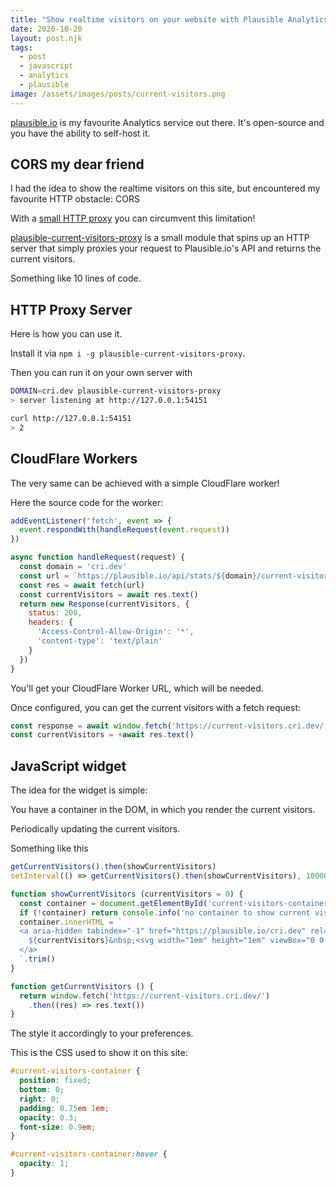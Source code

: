 ```yaml
---
title: "Show realtime visitors on your website with Plausible Analytics and CloudFlare Workers"
date: 2020-10-20
layout: post.njk
tags:
  - post
  - javascript
  - analytics
  - plausible
image: /assets/images/posts/current-visitors.png
---
```


[plausible.io](https://plausible.io) is my favourite Analytics service out there. It's open-source and you have the ability to self-host it.


## CORS my dear friend

I had the idea to show the realtime visitors on this site, but encountered my favourite HTTP obstacle: CORS

With a [small HTTP proxy](https://github.com/christian-fei/plausible-current-visitors-proxy) you can circumvent this limitation!

[plausible-current-visitors-proxy](https://github.com/christian-fei/plausible-current-visitors-proxy) is a small module that spins up an HTTP server that simply proxies your request to Plausible.io's API and returns the current visitors. 

Something like 10 lines of code.

## HTTP Proxy Server

Here is how you can use it.

Install it via `npm i -g plausible-current-visitors-proxy`.

Then you can run it on your own server with

```sh
DOMAIN=cri.dev plausible-current-visitors-proxy
> server listening at http://127.0.0.1:54151

curl http://127.0.0.1:54151
> 2
```

## CloudFlare Workers

The very same can be achieved with a simple CloudFlare worker!

Here the source code for the worker:

```javascript
addEventListener('fetch', event => {
  event.respondWith(handleRequest(event.request))
})

async function handleRequest(request) {
  const domain = 'cri.dev'
  const url = `https://plausible.io/api/stats/${domain}/current-visitors`
  const res = await fetch(url)
  const currentVisitors = await res.text()
  return new Response(currentVisitors, {
    status: 200,
    headers: {
      'Access-Control-Allow-Origin': '*',
      'content-type': 'text/plain'
    }
  })
}
```

You'll get your CloudFlare Worker URL, which will be needed.

Once configured, you can get the current visitors with a fetch request:

```javascript
const response = await window.fetch('https://current-visitors.cri.dev/')
const currentVisitors = +await res.text()
```

## JavaScript widget

The idea for the widget is simple:

You have a container in the DOM, in which you render the current visitors.

Periodically updating the current visitors.

Something like this

```javascript
getCurrentVisitors().then(showCurrentVisitors)
setInterval(() => getCurrentVisitors().then(showCurrentVisitors), 10000)

function showCurrentVisitors (currentVisitors = 0) {
  const container = document.getElementById('current-visitors-container')
  if (!container) return console.info('no container to show current visitors found')
  container.innerHTML = `
  <a aria-hidden tabindex="-1" href="https://plausible.io/cri.dev" rel="nofollow noopener external" target="_blank">
    ${currentVisitors}&nbsp;<svg width="1em" height="1em" viewBox="0 0 16 16" class="bi bi-person" fill="currentColor" xmlns="http://www.w3.org/2000/svg"><path fill-rule="evenodd" d="M10 5a2 2 0 1 1-4 0 2 2 0 0 1 4 0zM8 8a3 3 0 1 0 0-6 3 3 0 0 0 0 6zm6 5c0 1-1 1-1 1H3s-1 0-1-1 1-4 6-4 6 3 6 4zm-1-.004c-.001-.246-.154-.986-.832-1.664C11.516 10.68 10.289 10 8 10c-2.29 0-3.516.68-4.168 1.332-.678.678-.83 1.418-.832 1.664h10z"/></svg>
  </a>
  `.trim()
}

function getCurrentVisitors () {
  return window.fetch('https://current-visitors.cri.dev/')
    .then((res) => res.text())
}
```

The style it accordingly to your preferences.

This is the CSS used to show it on this site:

```css
#current-visitors-container {
  position: fixed;
  bottom: 0;
  right: 0;
  padding: 0.75em 1em;
  opacity: 0.3;
  font-size: 0.9em;
}

#current-visitors-container:hover {
  opacity: 1;
}
```
